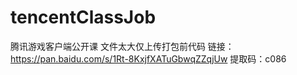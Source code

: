# tencentClassJob
腾讯游戏客户端公开课
文件太大仅上传打包前代码
链接：https://pan.baidu.com/s/1Rt-8KxjfXATuGbwqZZqjUw 
提取码：c086
